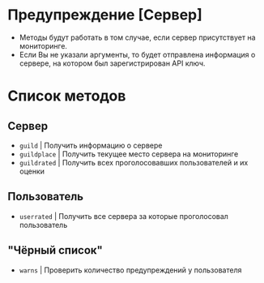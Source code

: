 # Предупреждение [Сервер]
- Методы будут работать в том случае, если сервер присутствует на мониторинге.
- Если Вы не указали аргументы, то будет отправлена информация о сервере, на котором был зарегистрирован API ключ.

# Список методов
## Сервер
- `guild` | Получить информацию о сервере
- `guildplace` | Получить текущее место сервера на мониторинге
- `guildrated` | Получить всех проголосовавших пользователей и их оценки
## Пользователь
- `userrated` | Получить все сервера за которые проголосовал пользователь
## "Чёрный список"
- `warns` | Проверить количество предупреждений у пользователя
